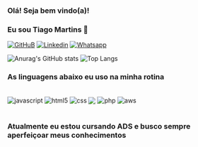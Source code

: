 
### Olá! Seja bem vindo(a)!
### Eu sou Tiago Martins 👋

[![GitHuB](https://img.shields.io/badge/GitHub-100000?style=for-the-badge&logo=github&logoColor=white)](https://github.com/DevMartinsTiago)
[![Linkedin](	https://img.shields.io/badge/LinkedIn-0077B5?style=for-the-badge&logo=linkedin&logoColor=white)](https://www.linkedin.com/in/tiago-martins-a81456167/)
[![Whatsapp](	https://img.shields.io/badge/WhatsApp-25D366?style=for-the-badge&logo=whatsapp&logoColor=white)](https://wa.me/5519997711979)

![Anurag's GitHub stats](https://github-readme-stats.vercel.app/api?username=DevMartinsTiago&show_icons=true&theme=transparent) 
![Top Langs](https://github-readme-stats.vercel.app/api/top-langs/?username=DevMartinsTiago&layout=compact)

### As linguagens abaixo eu uso na minha rotina

<div styke="display: inline_block"><br/>
<img align="center" src="https://img.shields.io/badge/JavaScript-323330?style=for-the-badge&logo=javascript&logoColor=F7DF1E" alt="javascript">
<img align="center" src="https://img.shields.io/badge/HTML5-E34F26?style=for-the-badge&logo=html5&logoColor=white" alt="html5">
<img align="center" src="https://img.shields.io/badge/CSS3-1572B6?style=for-the-badge&logo=css3&logoColor=white" alt="css">
<img align="center" src="https://img.shields.io/badge/Node.js-43853D?style=for-the-badge&logo=node.js&logoColor=whitealt="nodejs">
<img align="center" src="https://img.shields.io/badge/PHP-777BB4?style=for-the-badge&logo=php&logoColor=white" alt="php">
<img align="center" src="https://img.shields.io/badge/Amazon_AWS-232F3E?style=for-the-badge&logo=amazon-aws&logoColor=white" alt="aws">
</div><br/>

### Atualmente eu estou cursando ADS e busco sempre aperfeiçoar meus conhecimentos

